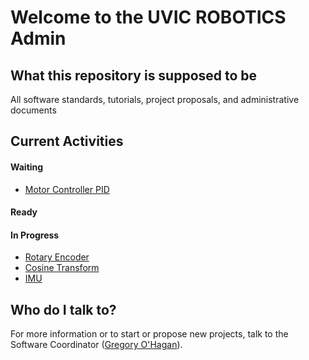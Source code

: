 # Welcome to the UVIC ROBOTICS Admin

## What this repository is supposed to be
All software standards, tutorials, project proposals, and administrative documents

## Current Activities
#### Waiting
 * [Motor Controller PID](/project_proposals/motor_controller_pid.md)
#### Ready
#### In Progress
 * [Rotary Encoder](/project_proposals/rotary_encoder.md)
 * [Cosine Transform](/project_proposals/cosine_transform.md)
 * [IMU](/project_proposals/imu.md)

## Who do I talk to?
For more information or to start or propose new projects, talk to the Software Coordinator ([Gregory O'Hagan](https://github.com/Gregory-OHagan)).
